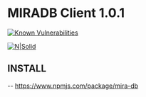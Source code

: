 # MIRADB Client 1.0.1
[![Known Vulnerabilities](https://snyk.io/test/npm/mira-db/badge.svg)](https://snyk.io/test/npm/mira-db)

[![N|Solid](https://miradbblog.files.wordpress.com/2018/08/untitled-11.jpg)](https://www.npmjs.com/package/mira-db)
## INSTALL
 -- https://www.npmjs.com/package/mira-db
##
